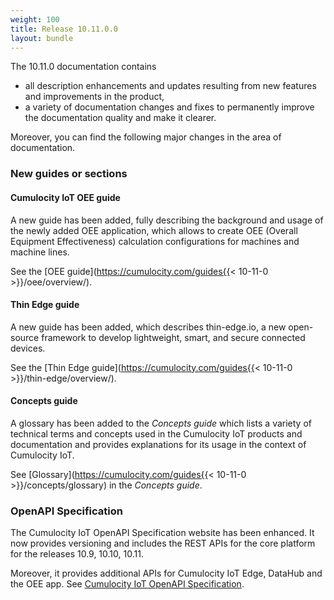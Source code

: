 ```yaml
---
weight: 100
title: Release 10.11.0.0
layout: bundle
---
```


The 10.11.0 documentation contains

* all description enhancements and updates resulting from new features and improvements in the product,
* a variety of documentation changes and fixes to permanently improve the documentation quality and make it clearer.

Moreover, you can find the following major changes in the area of documentation.

### New guides or sections

#### Cumulocity IoT OEE guide

A new guide has been added, fully describing the background and usage of the newly added OEE application, which allows to create OEE (Overall Equipment Effectiveness) calculation configurations for machines and machine lines.

See the [OEE guide](https://cumulocity.com/guides{{< 10-11-0 >}}/oee/overview/).

#### Thin Edge guide

A new guide has been added, which describes thin-edge.io, a new open-source framework to develop lightweight, smart, and secure connected devices.

See the [Thin Edge guide](https://cumulocity.com/guides{{< 10-11-0 >}}/thin-edge/overview/).

#### Concepts guide

A glossary has been added to the *Concepts guide* which lists a variety of technical terms and concepts used in the Cumulocity IoT products and documentation and provides explanations for its usage in the context of Cumulocity IoT.

See [Glossary](https://cumulocity.com/guides{{< 10-11-0 >}}/concepts/glossary) in the *Concepts guide*.


### OpenAPI Specification

The Cumulocity IoT OpenAPI Specification website has been enhanced. It now provides versioning and includes the REST APIs for the core platform for the releases 10.9, 10.10, 10.11.

Moreover, it provides additional APIs for Cumulocity IoT Edge, DataHub and the OEE app. See [Cumulocity IoT OpenAPI Specification](https://www.cumulocity.com/api/).

